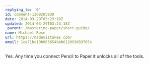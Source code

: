 ```yaml
---
replying_to: '6'
id: comment-1309205930
date: 2014-03-29T03:23:18Z
updated: 2014-03-29T03:23:18Z
_parent: /mastering-paper/short-guide/
name: Michael Rose
url: https://mademistakes.com/
email: 1ce71bc10b86565464b612093d89707e
---
```


Yes. Any time you connect Pencil to Paper it unlocks all of the tools.
